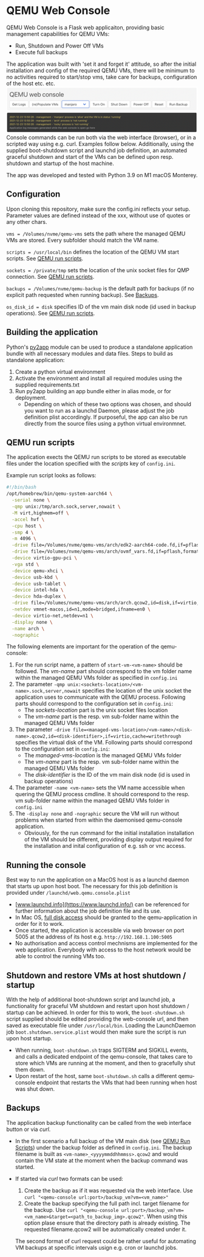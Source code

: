 # QEMU Web Console
QEMU Web Console is a Flask web applicaiton, providing basic management capabilities for QEMU VMs:
* Run, Shutdown and Power Off VMs
* Execute full backups

The application was built with 'set it and forget it' attitude, so after the initial installation and config of the required QEMU VMs, there will be minimum to no activities required to start/stop vms, take care for backups, configuration of the host etc. etc.
![alt text](qemu-console.png "QEMU Console")
Console commands can be run both via the web interface (browser), or in a scripted way using e.g. curl. Examples follow below.
Additionally, using the supplied boot-shutdown script and launchd job definition, an automated graceful shutdown and start of the VMs can be defined upon resp. shutdown and startup of the host machine.

The app was developed and tested with Python 3.9 on M1 macOS Monterey. 

## Configuration
Upon cloning this repository, make sure the config.ini reflects your setup. Parameter values are defined instead of the xxx, without use of quotes or any other chars.

```vms = /Volumes/nvme/qemu-vms``` sets the path where the managed QEMU VMs are stored. Every subfolder should match the VM name.

```scripts = /usr/local/bin``` defines the location of the QEMU VM start scripts. See [QEMU run scripts](qemu-run-scripts).

```sockets = /private/tmp``` sets the location of the unix socket files for QMP connection. See [QEMU run scripts](qemu-run-scripts).

```backups = /Volumes/nvme/qemu-backup``` is the default path for backups (if no explicit path requested when running backup). See [Backups](backups).

```os_disk_id = disk``` specifies ID of the vm main disk node (id used in backup operations). See [QEMU run scripts](qemu-run-scripts).

## Building the application
Python's [py2app](https://py2app.readthedocs.io/en/latest/index.html) module can be used to produce a standalone application bundle with all necessary modules and data files. 
Steps to build as standalone application:
1. Create a python virtual environment 
2. Activate the environment and install all required modules using the supplied requirements.txt
3. Run py2app building an app bundle either in alias mode, or for deployment. 
    * Depending on which of these two options was chosen, and should you want to run as a launchd Daemon, please adjust the 
job definition plist accordingly. 
If purposeful, the app can also be run directly from the source files using a python virtual environmnet.

## QEMU run scripts
The application exects the QEMU run scripts to be stored as executable files under the location specified with the *scripts* key of ```config.ini```.

Example run script looks as follows:
```sh
#!/bin/bash
/opt/homebrew/bin/qemu-system-aarch64 \
  -serial none \
  -qmp unix:/tmp/arch.sock,server,nowait \
  -M virt,highmem=off \
  -accel hvf \
  -cpu host \
  -smp 4 \
  -m 4096 \
  -drive file=/Volumes/nvme/qemu-vms/arch/edk2-aarch64-code.fd,if=pflash,format=raw,readonly=on \
  -drive file=/Volumes/nvme/qemu-vms/arch/ovmf_vars.fd,if=pflash,format=raw \
  -device virtio-gpu-pci \
  -vga std \
  -device qemu-xhci \
  -device usb-kbd \
  -device usb-tablet \
  -device intel-hda \
  -device hda-duplex \
  -drive file=/Volumes/nvme/qemu-vms/arch/arch.qcow2,id=disk,if=virtio,cache=writethrough \
  -netdev vmnet-macos,id=n1,mode=bridged,ifname=en0 \
  -device virtio-net,netdev=n1 \
  -display none \
  -name arch \
  -nographic
```

The following elements are important for the operation of the qemu-console:
1. For the run script name, a pattern of ```start-vm-<vm-name>``` should be followed. The *vm-name* part should correspond to the vm folder name within the managed QEMU VMs folder as specified in ```config.ini```
2. The parameter ```-qmp unix:<sockets-location>/<vm-name>.sock,server,nowait``` specifies the location of the unix socket the application uses to communicate with the QEMU process. Following parts should correspond to the configuration set in  ```config.ini```:
    * The *sockets-location* part is the unix socket files location
    * The *vm-name* part is the resp. vm sub-folder name within the managed QEMU VMs folder
3. The parameter ```-drive file=<managed-vms-location>/<vm-name>/<disk-name>.qcow2,id=<disk-identifier>,if=virtio,cache=writethrough``` specifies the virtual disk of the VM. Following parts should correspond to the configuration set in  ```config.ini```:
    * The *managed-vms-location* is the managed QEMU VMs folder 
    * The *vm-name* part is the resp. vm sub-folder name within the managed QEMU VMs folder
    * The *disk-identifier* is the ID of the vm main disk node (id is used in backup operations)
4. The parameter ```-name <vm-name>``` sets the VM name accessible when quering the QEMU process cmdline. It should correspond to the resp. vm sub-folder name within the managed QEMU VMs folder in  ```config.ini```
5. The ```-display none``` and ```-nographic``` secure the VM will run without problems when started from within the daemonised qemu-console application.
    * Obviously, for the run command for the initial installation installation of the VM should be different, providing display output required for the installation and inital configuration of e.g. ssh or vnc access.

## Running the console
Best way to run the application on a MacOS host is as a launchd daemon that starts up upon host boot. The necessary for this job definition is provided under ```/launchd/web.qemu.console.plist``` 
* [www.launchd.info](https://www.launchd.info/) can be referenced for further information about the job definition file and its use.
* In Mac OS, [full disk access](https://www.google.com/search?q=mac+os+enable+full+disk+access) should be granted to the qemu-application in order for it to work.
* Once started, the application is accessible via web browser on port 5005 at the address of its host e.g. ```http://192.168.1.100:5005```
* No authorisation and access control mechnisms are implemented for the web application. Everybody with access to the host network would be able to control the running VMs too.

## Shutdown and restore VMs at host shutdown / startup
With the help of additional boot-shutdown script and launchd job, a functionality for graceful VM shutdown and restart upon host shutdown / startup can be achieved. 
In order for this to work, the ```boot-shutdown.sh``` script supplied should be edited providing the web-console url, and then saved as executable file under ```/usr/local/bin```. 
Loading the LaunchDaemon job ```boot.shutdown.service.plist``` would then make sure the script is run upon host startup.
* When running, ```boot-shutdown.sh``` traps SIGTERM and SIGKILL events, and calls a dedicated endpoint of the qemu-console, that takes care to store which VMs are running at the moment, and then to gracefully shut them down.
* Upon restart of the host, same ```boot-shutdown.sh```  calls a different qemu-console endpoint that restarts the VMs that had been running when host was shut down.

## Backups
The application backup functionality can be called from the web interface button or via *curl*.
* In the first scenario a full backup of the VM main disk (see [QEMU Run Scripts](qemu-run-scripts)) under the backup folder as defined in ```config.ini```. The backup filename is built as ```<vm-name>_<yyyymmddhhmmss>.qcow2``` and would contain the VM state at the moment when the backup command was started.
* If started via *curl* two formats can be used:
    1. Create the backup as if it was requested via the web interface. 
       Use ```curl "<qemu-console url:port>/backup_vm?vm=<vm_name>"```
    2. Create the backup specifying the full path incl. target filename for the backup.
       Use ```curl "<qemu-console url:port>/backup_vm?vm=<vm_name>&target=<path_to_backup_img>.qcow2"```. When using this option plase ensure that the directory path is already existing. The requested filename.qcow2 will be automatically created under it.
  
  The second format of curl request could be rather useful for automating VM backups at specific intervals usign e.g. cron or launchd jobs.


